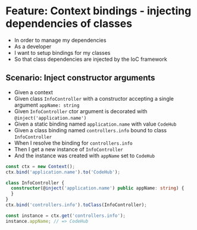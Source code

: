 # Feature: Context bindings - injecting dependencies of classes

- In order to manage my dependencies
- As a developer
- I want to setup bindings for my classes
- So that class dependencies are injected by the IoC framework

## Scenario: Inject constructor arguments

 - Given a context
 - Given class `InfoController` with a constructor
    accepting a single argument `appName: string`
 - Given `InfoController` ctor argument is decorated
     with `@inject('application.name')`
 - Given a static binding named `application.name` with value `CodeHub`
 - Given a class binding named `controllers.info` bound to class `InfoController`
 - When I resolve the binding for `controllers.info`
 - Then I get a new instance of `InfoController`
 - And the instance was created with `appName` set to `CodeHub`

 ```ts
 const ctx = new Context();
 ctx.bind('application.name').to('CodeHub');

 class InfoController {
   constructor(@inject('application.name') public appName: string) {
   }
 }
 ctx.bind('controllers.info').toClass(InfoController);

 const instance = ctx.get('controllers.info');
 instance.appName; // => CodeHub
 ```
